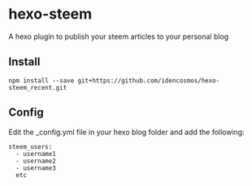 # hexo-steem

A hexo plugin to publish your steem articles to your personal blog

## Install
```
npm install --save git+https://github.com/idencosmos/hexo-steem_recent.git
```

## Config
Edit the _config.yml file in your hexo blog folder and add the following:

```
steem_users:
  - username1
  - username2
  - username3
  etc
```
